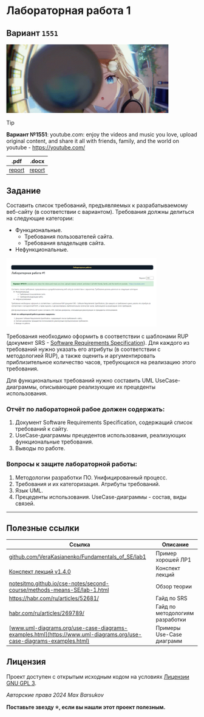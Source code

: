 # Лабораторная работа 1

## Вариант `1551`

<img alt="lupa" src="https://github.com/maxbarsukov/itmo/blob/master/.docs/lupa.gif" height="180">

> [!TIP]
> **Вариант №1551**: youtube.com: enjoy the videos and music you love, upload original content, and share it all with friends, family, and the world on youtube - https://youtube.com/


|.pdf|.docx|
|-|-|
| [report](./docs/report.pdf) | [report](./docs/report.docx) |

## Задание

Составить список требований, предъявляемых к разрабатываемому веб-сайту (в соответствии с вариантом). Требования должны делиться на следующие категории:

- Функциональные.
  - Требования пользователей сайта.
  - Требования владельцев сайта.
- Нефункциональные.

<img alt="lupa" src="./docs/task.png" height="180">

Требования необходимо оформить в соответствии с шаблонами RUP (документ SRS - [Software Requirements Specification](https://github.com/rick4470/IEEE-SRS-Tempate)). Для каждого из требований нужно указать его атрибуты (в соответствии с методологией RUP), а также оценить и аргументировать приблизительное количество часов, требующихся на реализацию этого требования.

Для функциональных требований нужно составить UML UseCase-диаграммы, описывающие реализующие их прецеденты использования.

### Отчёт по лабораторной рабое должен содержать:

1. Документ Software Requirements Specification, содержащий список требований к сайту.
2. UseCase-диаграммы прецедентов использования, реализующих функциональные требования.
3. Выводы по работе.

### Вопросы к защите лабораторной работы:

1. Методологии разработки ПО. Унифицированный процесс.
2. Требования и их категоризация. Атрибуты требований.
3. Язык UML.
4. Прецеденты использования. UseCase-диаграммы - состав, виды связей.

---

## Полезные ссылки

| Ссылка | Описание |
| --- | --- |
| [github.com/VeraKasianenko/Fundamentals_of_SE/lab1](https://github.com/VeraKasianenko/Fundamentals_of_SE/tree/main/lab1) | Пример хорошей ЛР1 |
| [Конспект лекций v1.4.0](https://se.ifmo.ru/documents/10180/671657/%D0%9B%D0%B5%D0%BA%D1%86%D0%B8%D0%B8+%D0%BF%D0%BE+%D0%9E%D0%9F%D0%98+v1.3.3.pdf/50ce1e06-00d9-4900-be9c-a3316a746d6d) | Конспект лекций |
| [notesitmo.github.io/cse-notes/second-course/methods-means-SE/lab-1.html](https://notesitmo.github.io/cse-notes/second-course/methods-means-SE/lab-1.html) | Обзор теории |
| https://habr.com/ru/articles/52681/ | Гайд по SRS |
| [habr.com/ru/articles/269789/](https://habr.com/ru/companies/edison/articles/269789/) | Гайд по методологиям разработки |
| [www.uml-diagrams.org/use-case-diagrams-examples.html](https://www.uml-diagrams.org/use-case-diagrams-examples.html) | Примеры Use-Case диаграмм |

## Лицензия <a name="license"></a>

Проект доступен с открытым исходным кодом на условиях [Лицензии GNU GPL 3](https://opensource.org/license/gpl-3-0/).

*Авторские права 2024 Max Barsukov*

**Поставьте звезду :star:, если вы нашли этот проект полезным.**
